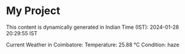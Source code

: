# My Project

This content is dynamically generated in Indian Time (IST): 2024-01-28 20:29:55 IST


Current Weather in Coimbatore:
Temperature: 25.88 °C
Condition: haze
